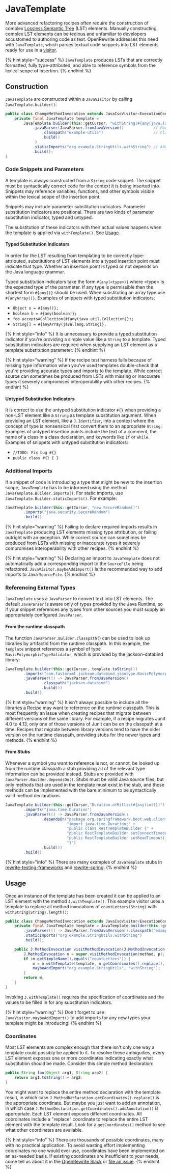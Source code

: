 # JavaTemplate

More advanced refactoring recipes often require the construction of complex [Lossless Semantic Tree](/concepts-and-explanations/lossless-semantic-trees.md) (LST) elements. Manually constructing complex LST elements can be tedious and unfamiliar to developers accustomed to authoring code as text. OpenRewrite addresses this need with `JavaTemplate`, which parses textual code snippets into LST elements ready for use in a [visitor](visitors.md).

{% hint style="success" %}
`JavaTemplate` produces LSTs that are correctly formatted, fully type-attributed, and able to reference symbols from the lexical scope of insertion.
{% endhint %}

## Construction

`JavaTemplate` are constructed within a `JavaVisitor` by calling `JavaTemplate.builder()`:

```java
public class ChangeMethodInvocation extends JavaIsoVisitor<ExecutionContext> {
    private final JavaTemplate template =
        JavaTemplate.builder(this::getCursor, "withString(#{any(java.lang.String)}).length()") // Code Snippet
            .javaParser(JavaParser.fromJavaVersion()             // Parser 
                .classpath("example-utils")                      // Classpath lookup
                .build()
             )
            .staticImports("org.example.StringUtils.withString") // Additional import
            .build();
}
```

### Code Snippets and Parameters

A template is always constructed from a `String` code snippet. The snippet must be syntactically correct code for the context it is being inserted into. Snippets may reference variables, functions, and other symbols visible within the lexical scope of the insertion point.

Snippets may include parameter substitution indicators. Parameter substitution indicators are positional. There are two kinds of parameter substitution indicator, typed and untyped.&#x20;

The substitution of these indicators with their actual values happens when the template is applied via `withTemplate()`. See [Usage](javatemplate.md#usage).

#### Typed Substitution Indicators

In order for the LST resulting from templating to be correctly type-attributed, substitutions of LST elements into a typed insertion point must indicate that type. Whether an insertion point is typed or not depends on the Java language grammar.

Typed substitution indicators take the form `#{any(<type>)}` where \<type> is the expected type of the parameter. If any type is permissible then the shortest form `#{any()}` should be used. When substituting an array type use `#{anyArray()}`. Examples of snippets with typed substitution indicators:

* `Object o = #{any()};`
* `boolean b = #{any(boolean)};`
* `foo.acceptsACollection(#{any(java.util.Collection)});`
* `String[] = #{anyArray(java.lang.String)};`

{% hint style="info" %}
It is unnecessary to provide a typed substitution indicator if you're providing a simple value like a `String` to a template. Typed substitution indicators are required when supplying an LST element as a template substitution parameter.
{% endhint %}

{% hint style="warning" %}
If the recipe test harness fails because of missing type information when you've used templates double-check that you're providing accurate types and imports to the template. While correct source can sometimes be produced from LSTs with missing or inaccurate types it severely compromises interoperability with other recipes.&#x20;
{% endhint %}

#### Untyped Substitution Indicators

It is correct to use the untyped substitution indicator `#{}` when providing a non-LST element like a `String` as template substitution argument. When providing an LST element, like a `J.Identifier`, into a context where the concept of type is nonsensical first convert them to an appropriate `String`. Examples of untyped insertion points include the text of a comment, the name of a class in a class declaration, and keywords like `if` or `while`. Examples of snippets with untyped substitution indicators:

* `//TODO: Fix bug #{}`
* `public class #{} { }`

### Additional Imports

If a snippet of code is introducing a type that might be new to the insertion scope, `JavaTemplate` has to be informed using the method `JavaTemplate.Builder.imports()`. For static imports, use `JavaTemplate.Builder.staticImports()`. For example:

```java
JavaTemplate.builder(this::getCursor, "new SecureRandom()")
        .imports("java.security.SecureRandom")
        .build()
```

{% hint style="warning" %}
Failing to declare required imports results in `JavaTemplate` producing LST elements missing type attribution, or failing outright with an exception. While correct source can sometimes be produced from LSTs with missing or inaccurate types it severely compromises interoperability with other recipes.&#x20;
{% endhint %}

{% hint style="warning" %}
Declaring an import to `JavaTemplate` does not automatically add a corresponding import to the `SourceFile` being refactored. `JavaVisitor.maybeAddImport()` is the recommended way to add imports to Java `SourceFile`.
{% endhint %}

### Referencing External Types

`JavaTemplate` uses a `JavaParser` to convert text into LST elements. The default `JavaParser` is aware only of types provided by the Java Runtime, so if your snippet references any types from other sources you must supply an appropriately configured `JavaParser`.

#### From the runtime classpath

The function `JavaParser.Bulider.classpath(`) can be used to look up libraries by artifactId from the runtime classpath. In this example, the `template` snippet references a symbol of type `BasicPolymorphicTypeValidator`, which is provided by the jackson-databind library:

```java
JavaTemplate.builder(this::getCursor, template.toString())
        .imports("com.fasterxml.jackson.databind.jsontype.BasicPolymorphicTypeValidator")
        .javaParser(() -> JavaParser.fromJavaVersion()
                .classpath("jackson-databind")
                .build())
        .build()
```

{% hint style="warning" %}
It isn't always possible to include all the libraries a Recipe may want to reference on the runtime classpath. This is most frequently an issue when creating recipes that migrate between different versions of the same library. For example, if a recipe migrates Junit 4.0 to 4.13, only one of those versions of Junit can be on the classpath at a time. Recipes that migrate between library versions tend to have the older version on the runtime classpath, providing stubs for the newer types and methods.
{% endhint %}

#### From Stubs

Whenever a symbol you want to reference is not, or cannot, be looked up from the runtime classpath a stub providing all of the relevant type information can be provided instead. Stubs are provided with `JavaParser.Builder.dependsOn()`. Stubs must be valid Java source files, but only methods that are used in the template must exist in the stub, and those methods can be implemented with the bare minimum to be syntactically valid method declarations.

```java
JavaTemplate.builder(this::getCursor,"Duration.ofMillis(#{any(int)})")
        .imports("java.time.Duration")
        .javaParser(() -> JavaParser.fromJavaVersion()
                .dependsOn("package org.springframework.boot.web.client;" +
                           "import java.time.Duration;" +
                           "public class RestTemplateBuilder {" +
                           "public RestTemplateBuilder setConnectTimeout(java.time.Duration) { return null; }" +
                           "public RestTemplateBuilder setReadTimeout(java.time.Duration) { return null; }" +
                           "}")
                .build())
        .build()
```

{% hint style="info" %}
There are many examples of `JavaTemplate` stubs in [rewrite-testing-frameworks](https://github.com/openrewrite/rewrite-testing-frameworks) and [rewrite-spring](https://github.com/openrewrite/rewrite-spring).
{% endhint %}

## Usage

Once an instance of the template has been created it can be applied to an LST element with the method `J.withTemplate()`. This example visitor uses a template to replace all method invocations of `countLetters(String)` with `withString(String).length()`:

```java
public class ChangeMethodInvocation extends JavaIsoVisitor<ExecutionContext> {
    private final JavaTemplate template = JavaTemplate.builder(this::getCursor, "withString(#{any(java.lang.String)}).length()")
        .javaParser(() -> JavaParser.fromJavaVersion().classpath("example-utils").build())
        .staticImports("org.example.StringUtils.withString")
        .build();

    public J.MethodInvocation visitMethodInvocation(J.MethodInvocation method, ExecutionContext p) {
        J.MethodInvocation m = super.visitMethodInvocation(method, p);
        if (m.getSimpleName().equals("countLetters")) {
            m = m.withTemplate(template, m.getCoordinates().replace(), m.getArguments().get(0)); //Template Invocation 
            maybeAddImport("org.example.StringUtils", "withString");
        }
        return m;
    }
}
```

Invoking `J.withTemplate()` requires the specification of coordinates and the values to be filled in for any substitution indicators.

{% hint style="warning" %}
Don't forget to use `JavaVisitor.maybeAddImport()` to add imports for any new types your template might be introducing!
{% endhint %}

### Coordinates

Most LST elements are complex enough that there isn't only one way a template could possibly be applied to it. To resolve these ambiguities, every LST element exposes one or more coordinates indicating exactly what substitution should be made. Consider this simple method declaration:

```java
public String foo(Object arg1, String arg2) {
    return arg1.toString() + arg2;
}
```

You might want to replace the entire method declaration with the template result, in which case `J.MethodDeclaration.getCoordinates().replace()` is the appropriate coordinate. But maybe you just want to add an annotation, in which case `J.MethodDeclaration.getCoordinates().addAnnotation()` is appropriate. Each LST element exposes different coordinates. All coordinates include a "replace" coordinate to replace the entire LST element with the template result. Look for a `getCoordinates()` method to see what other coordinates are available.

{% hint style="info" %}
There are thousands of possible coordinates, many with no practical application. To avoid wasting effort implementing coordinates no one would ever use, coordinates have been implemented on an as-needed basis. If existing coordinates are insufficient to your needs, come tell us about it in the [OpenRewrite Slack](https://join.slack.com/t/rewriteoss/shared\_invite/zt-nj42n3ea-b\~62rIHzb3Vo0E1APKCXEA) or [file an issue](https://github.com/openrewrite/rewrite/issues).
{% endhint %}
